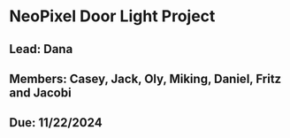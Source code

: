 # NeoPixel Door Light Project
## Lead: Dana
## Members: Casey, Jack, Oly, Miking, Daniel, Fritz and Jacobi
## Due: 11/22/2024
